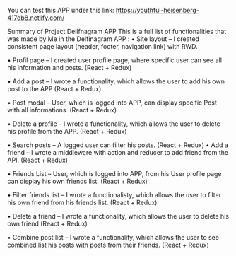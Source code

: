 
You can test this APP under this link: https://youthful-heisenberg-417db8.netlify.com/


Summary of Project Delifnagram APP
This is a full list of functionalities that was made by Me in the Delfinagram APP :
•	Site layout – I created consistent page layout (header, footer, navigation link) with RWD.

•	Profil page – I created user profile page, where specific user can see all his information and posts. (React + Redux)

•	Add a post – I wrote a functionality, which allows the user to add his own post to the APP (React + Redux)

•	Post modal – User, which is logged into APP, can display specific Post with all informations. (React + Redux)

•	Delete a profile – I wrote a functionality, which allows the user to delete his profile from the APP. (React + Redux)

•	Search  posts – A logged user can filter his posts. (React + Redux)
•	Add a friend – I wrote a middleware with action and reducer to add friend from the API. (React + Redux)

•	Friends List – User, which is logged into APP, from his User profile page can display his own friends list. (React + Redux)

•	Filter friends list – I wrote a functionalisty, which allows the user to filter his own friend from his friends list. (React + Redux)

•	Delete a friend – I wrote a functionality, which allows the user to delete his own friend (React + Redux)

•	Combine post list – I wrote a functionality, which allows the user to see combined list his posts with posts from their friends. (React + Redux)

